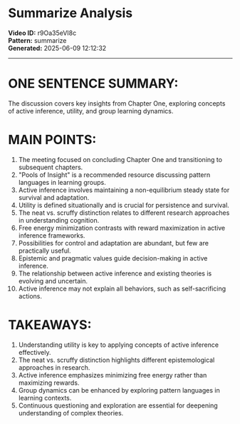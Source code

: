 # Summarize Analysis

**Video ID:** r9Oa35eVI8c  
**Pattern:** summarize  
**Generated:** 2025-06-09 12:12:32  

---

# ONE SENTENCE SUMMARY:
The discussion covers key insights from Chapter One, exploring concepts of active inference, utility, and group learning dynamics.

# MAIN POINTS:
1. The meeting focused on concluding Chapter One and transitioning to subsequent chapters.
2. "Pools of Insight" is a recommended resource discussing pattern languages in learning groups.
3. Active inference involves maintaining a non-equilibrium steady state for survival and adaptation.
4. Utility is defined situationally and is crucial for persistence and survival.
5. The neat vs. scruffy distinction relates to different research approaches in understanding cognition.
6. Free energy minimization contrasts with reward maximization in active inference frameworks.
7. Possibilities for control and adaptation are abundant, but few are practically useful.
8. Epistemic and pragmatic values guide decision-making in active inference.
9. The relationship between active inference and existing theories is evolving and uncertain.
10. Active inference may not explain all behaviors, such as self-sacrificing actions.

# TAKEAWAYS:
1. Understanding utility is key to applying concepts of active inference effectively.
2. The neat vs. scruffy distinction highlights different epistemological approaches in research.
3. Active inference emphasizes minimizing free energy rather than maximizing rewards.
4. Group dynamics can be enhanced by exploring pattern languages in learning contexts.
5. Continuous questioning and exploration are essential for deepening understanding of complex theories.